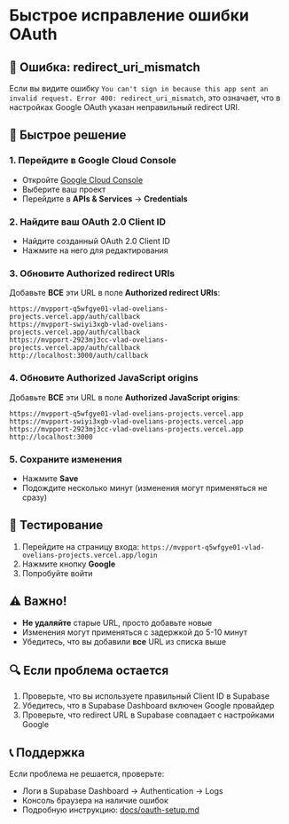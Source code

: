# Быстрое исправление ошибки OAuth

## 🚨 Ошибка: redirect_uri_mismatch

Если вы видите ошибку `You can't sign in because this app sent an invalid request. Error 400: redirect_uri_mismatch`, это означает, что в настройках Google OAuth указан неправильный redirect URI.

## 🔧 Быстрое решение

### 1. Перейдите в Google Cloud Console

- Откройте [Google Cloud Console](https://console.cloud.google.com/)
- Выберите ваш проект
- Перейдите в **APIs & Services** → **Credentials**

### 2. Найдите ваш OAuth 2.0 Client ID

- Найдите созданный OAuth 2.0 Client ID
- Нажмите на него для редактирования

### 3. Обновите Authorized redirect URIs

Добавьте **ВСЕ** эти URL в поле **Authorized redirect URIs**:

```
https://mvpport-q5wfgye01-vlad-ovelians-projects.vercel.app/auth/callback
https://mvpport-swiyi3xgb-vlad-ovelians-projects.vercel.app/auth/callback
https://mvpport-2923mj3cc-vlad-ovelians-projects.vercel.app/auth/callback
http://localhost:3000/auth/callback
```

### 4. Обновите Authorized JavaScript origins

Добавьте **ВСЕ** эти URL в поле **Authorized JavaScript origins**:

```
https://mvpport-q5wfgye01-vlad-ovelians-projects.vercel.app
https://mvpport-swiyi3xgb-vlad-ovelians-projects.vercel.app
https://mvpport-2923mj3cc-vlad-ovelians-projects.vercel.app
http://localhost:3000
```

### 5. Сохраните изменения

- Нажмите **Save**
- Подождите несколько минут (изменения могут применяться не сразу)

## 🧪 Тестирование

1. Перейдите на страницу входа: `https://mvpport-q5wfgye01-vlad-ovelians-projects.vercel.app/login`
2. Нажмите кнопку **Google**
3. Попробуйте войти

## ⚠️ Важно!

- **Не удаляйте** старые URL, просто добавьте новые
- Изменения могут применяться с задержкой до 5-10 минут
- Убедитесь, что вы добавили **все** URL из списка выше

## 🔍 Если проблема остается

1. Проверьте, что вы используете правильный Client ID в Supabase
2. Убедитесь, что в Supabase Dashboard включен Google провайдер
3. Проверьте, что redirect URL в Supabase совпадает с настройками Google

## 📞 Поддержка

Если проблема не решается, проверьте:

- Логи в Supabase Dashboard → Authentication → Logs
- Консоль браузера на наличие ошибок
- Подробную инструкцию: [docs/oauth-setup.md](./oauth-setup.md)
